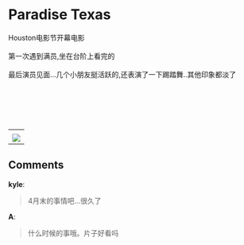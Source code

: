 # Paradise Texas

<div id="msgcns!B37A52AAF181A958!965" class="bvMsg"><div>Houston电影节开幕电影</div>
<div> </div>
<div>第一次遇到满员,坐在台阶上看完的</div>
<div> </div>
<div>最后演员见面...几个小朋友挺活跃的,还表演了一下踢踏舞..其他印象都淡了</div>
<div> </div>
<div> </div>
<div> </div>
<div> </div>
<div> </div></div><table cellspacing="0" border="0"><tr><td></td></tr><tr><td valign="top"><a href="http://blufiles.storage.live.com/y1pq1DXm-jWAlt9DST62pqbRntiSOmqH_SUK9MbTnu-P7wWnFlr39pjKd6-wgErhnLtD37s0X3p020" target="_blank" rel="WLPP;url=http://blufiles.storage.live.com/y1pq1DXm-jWAlt9DST62pqbRntiSOmqH_SUK9MbTnu-P7wWnFlr39pjKd6-wgErhnLtD37s0X3p020;cnsid=cns&#033;B37A52AAF181A958&#033;966"><img src="http://blufiles.storage.live.com/y1pq1DXm-jWAlt9DST62pqbRhxrhb_f1vhiG4lwkpb38tuA-hEi5qSHIxdcrzcP0SynmW6q44yEg7w" border="0" /></a></td></tr></table>

## Comments

**kyle**:
> 4月末的事情吧...很久了

**A**:
> 什么时候的事哦。片子好看吗

